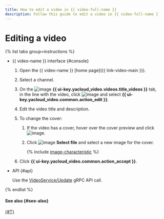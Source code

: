 ```yaml
---
title: How to edit a video in {{ video-full-name }}
description: Follow this guide to edit a video in {{ video-full-name }}.
---
```


# Editing a video

{% list tabs group=instructions %}

- {{ video-name }} interface {#console}

   1. Open the {{ video-name }} [home page]({{ link-video-main }}).
   1. Select a channel.
   1. On the ![image](../../../_assets/console-icons/circle-play.svg) **{{ ui-key.yacloud_video.videos.title_videos }}** tab, in the line with the video, click ![image](../../../_assets/console-icons/ellipsis.svg) and select **{{ ui-key.yacloud_video.common.action_edit }}**.
   1. Edit the video title and description.
   1. To change the cover:

      1. If the video has a cover, hover over the cover preview and click ![image](../../../_assets/console-icons/circle-xmark.svg).
      1. Click ![image](../../../_assets/console-icons/cloud-arrow-up-in.svg) **Select file** and select a new image for the cover.

         {% include [image-characteristic](../../../_includes/video/image-characteristic.md) %}

   1. Click **{{ ui-key.yacloud_video.common.action_accept }}**.

- API {#api}

   Use the [VideoService/Update](../../api-ref/grpc/video_service.md#Update) gRPC API call.

{% endlist %}

#### See also {#see-also}

[{#T}](get-link.md)